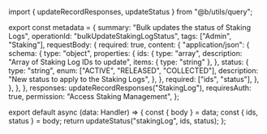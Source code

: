 import { updateRecordResponses, updateStatus } from "@b/utils/query";

export const metadata = {
  summary: "Bulk updates the status of Staking Logs",
  operationId: "bulkUpdateStakingLogStatus",
  tags: ["Admin", "Staking"],
  requestBody: {
    required: true,
    content: {
      "application/json": {
        schema: {
          type: "object",
          properties: {
            ids: {
              type: "array",
              description: "Array of Staking Log IDs to update",
              items: { type: "string" },
            },
            status: {
              type: "string",
              enum: ["ACTIVE", "RELEASED", "COLLECTED"],
              description: "New status to apply to the Staking Logs",
            },
          },
          required: ["ids", "status"],
        },
      },
    },
  },
  responses: updateRecordResponses("StakingLog"),
  requiresAuth: true,
  permission: "Access Staking Management",
};

export default async (data: Handler) => {
  const { body } = data;
  const { ids, status } = body;
  return updateStatus("stakingLog", ids, status);
};

